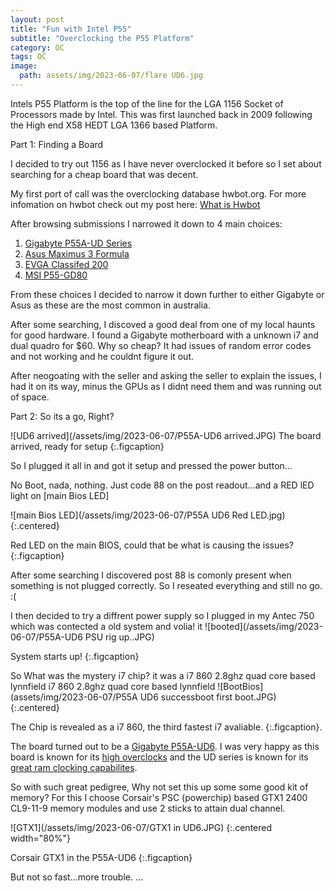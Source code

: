 ```yaml
---
layout: post
title: "Fun with Intel P55"
subtitle: "Overclocking the P55 Platform"
category: OC
tags: OC
image:
  path: assets/img/2023-06-07/flare UD6.jpg
---
```


Intels P55 Platform is the top of the line for the LGA 1156 Socket of Processors made by Intel. This was first launched back in 2009 following the High end X58 HEDT LGA 1366 based Platform.

Part 1: Finding a Board

I decided to try out 1156 as I have never overclocked it before so I set about searching for a cheap board that was decent. 

My first port of call was the overclocking database hwbot.org. For more infomation on hwbot check out my post here: [What is Hwbot]

After browsing submissions I narrowed it down to 4 main choices:

1. [Gigabyte P55A-UD Series]
2. [Asus Maximus 3 Formula]
3. [EVGA Classifed 200]
4. [MSI P55-GD80]


From these choices I decided to narrow it down further to either Gigabyte or Asus as these are the most common in australia. 

After some searching, I discoved a good deal from one of my local haunts for good hardware. I found a Gigabyte motherboard with a unknown i7 and dual quadro for $60. Why so cheap? It had issues of random error codes and not working and he couldnt figure it out.

After neogoating with the seller and asking the seller to explain the issues, I had it on its way, minus the GPUs as I didnt need them and was running out of space.

Part 2: So its a go, Right?

![UD6 arrived](/assets/img/2023-06-07/P55A-UD6 arrived.JPG)
The board arrived, ready for setup
{:.figcaption}

So I plugged it all in and got it setup and pressed the power button...

No Boot, nada, nothing. Just code 88 on the post readout...and a RED lED light on [main Bios LED]

![main Bios LED](/assets/img/2023-06-07/P55A UD6 Red LED.jpg){:.centered}<br>

Red LED on the main BIOS, could that be what is causing the issues? {:.figcaption}

After some searching I discovered post 88 is comonly present when something is not plugged correctly. So I reseated everything and still no go. :( 

I then decided to try a diffrent power supply so I plugged in my Antec 750 which was contected a old system and volia! it ![booted](/assets/img/2023-06-07/P55A-UD6 PSU rig up..JPG)

System starts up!
{:.figcaption}

So What was the mystery i7 chip? it was a i7 860 2.8ghz quad core based lynnfield i7 860 2.8ghz quad core based lynnfield ![BootBios](assets/img/2023-06-07/P55A UD6 successboot first boot.JPG) {:.centered} 

The Chip is revealed as a i7 860, the third fastest i7 avaliable.
{:.figcaption}. 

The board turned out to be a [Gigabyte P55A-UD6]. I was very happy as this board is known for its [high overclocks] and the UD series is known for its [great ram clocking capabilites].

So with such great pedigree, Why not set this up some some good kit of memory? For this I choose Corsair's PSC (powerchip) based GTX1 2400 CL9-11-9 memory modules and use 2 sticks to attain dual channel.

![GTX1](/assets/img/2023-06-07/GTX1 in UD6.JPG) {:.centered width="80%"}

Corsair GTX1 in the P55A-UD6
{:.figcaption}

But not so fast...more trouble.
...

[Gigabyte P55A-UD Series]: https://www.gigabyte.com/au/Motherboard/GA-P55A-UD6-rev-10#ov
[Asus Maximus 3 Formula]: https://www.asus.com/us/supportonly/maximus%20iii%20formula/helpdesk_knowledge/
[EVGA Classifed 200]: https://au.evga.com/products/product.aspx?pn=160-LF-E659-KR
[MSI P55-GD80]: https://www.msi.com/Motherboard/P55GD80/Specification
[What is Hwbot]: https://jimba86.github.io/oc/What-is-Hwbot.html
[Gigabyte P55A-UD6]: https://www.gigabyte.com/au/Motherboard/GA-P55A-UD6-rev-10#ov
[high overclocks]: http://www.xtremesystems.org/forums/showthread.php?234022-i7-870-Done-Sub-7-PI32m-amp-Suicide-Shot
[great ram clocking capabilites]: http://www.xtremesystems.org/forums/showthread.php?258612-Update-1-Corsair-GTX6-new-world-records-3078-MHz-CL8-3060-CL7
